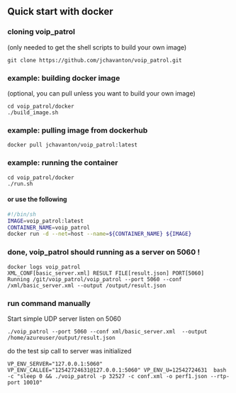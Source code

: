 ## Quick start with docker

### cloning voip_patrol
(only needed to get the shell scripts to build your own image)
```
git clone https://github.com/jchavanton/voip_patrol.git
```

### example: building docker image
(optional, you can pull unless you want to build your own image)
```
cd voip_patrol/docker
./build_image.sh
```

### example: pulling image from dockerhub
```
docker pull jchavanton/voip_patrol:latest
```

### example: running the container
```
cd voip_patrol/docker
./run.sh
```
#### or use the following
```bash
#!/bin/sh
IMAGE=voip_patrol:latest
CONTAINER_NAME=voip_patrol
docker run -d --net=host --name=${CONTAINER_NAME} ${IMAGE}
```

### done, voip_patrol should running as a server on 5060 !
```
docker logs voip_patrol
XML_CONF[basic_server.xml] RESULT FILE[result.json] PORT[5060]
Running /git/voip_patrol/voip_patrol --port 5060 --conf /xml/basic_server.xml --output /output/result.json
```


### run command manually

Start simple UDP server listen on 5060 

`./voip_patrol --port 5060 --conf xml/basic_server.xml  --output /home/azureuser/output/result.json`

do the test sip call to server was initialized 

`VP_ENV_SERVER="127.0.0.1:5060" VP_ENV_CALLEE="12542724631@127.0.0.1:5060" VP_ENV_U=12542724631  bash -c "sleep 0 && ./voip_patrol -p 32527 -c conf.xml -o perf1.json --rtp-port 10010"`
